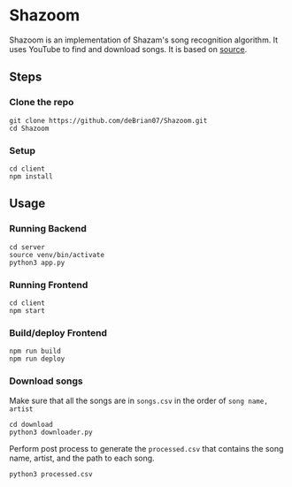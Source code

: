 # Shazoom
Shazoom is an implementation of Shazam's song recognition algorithm. It uses YouTube to find and download songs. It is based on [source](https://github.com/cgzirim/seek-tune).
## Steps
### Clone the repo
```
git clone https://github.com/deBrian07/Shazoom.git
cd Shazoom
```
### Setup 
```
cd client
npm install
```
## Usage
### Running Backend
```
cd server
source venv/bin/activate
python3 app.py
```
### Running Frontend 
```
cd client
npm start
```
### Build/deploy Frontend
```
npm run build
npm run deploy
```

### Download songs
Make sure that all the songs are in `songs.csv` in the order of `song name, artist`
```
cd download
python3 downloader.py
```
Perform post process to generate the `processed.csv` that contains the song name, artist, and the path to each song.
```
python3 processed.csv
```